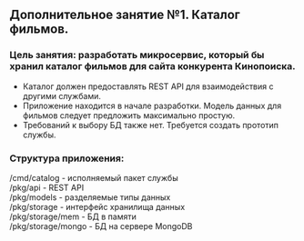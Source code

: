 ## Дополнительное занятие №1. Каталог фильмов. ##

### Цель занятия: разработать микросервис, который бы хранил каталог фильмов для сайта конкурента Кинопоиска. ###
- Каталог должен предоставлять REST API для взаимодействия с другими службами.
- Приложение находится в начале разработки. Модель данных для фильмов следует предложить максимально простую.
- Требований к выбору БД также нет. Требуется создать прототип службы.

### Структура приложения: ###
/cmd/catalog - исполняемый пакет службы  
/pkg/api - REST API  
/pkg/models - разделяемые типы данных  
/pkg/storage - интерфейс хранилища данных  
/pkg/storage/mem - БД в памяти  
/pkg/storage/mongo - БД на сервере MongoDB  
